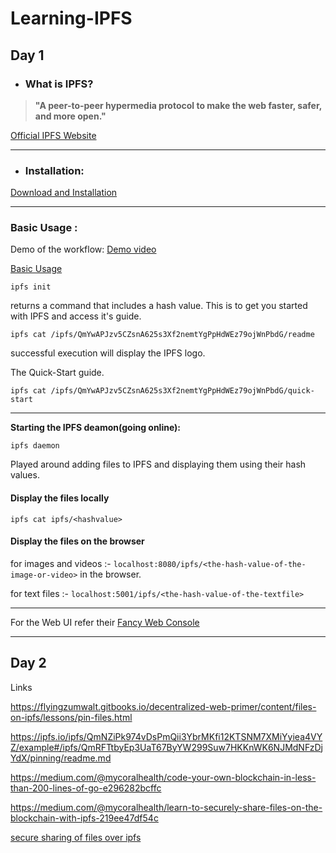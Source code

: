 # Learning-IPFS

## Day 1
* ### What is IPFS?

> **"A peer-to-peer hypermedia protocol to make the web faster, safer, and more open."**

[Official IPFS Website](https://ipfs.io/)


***

* ### Installation:
[Download and Installation](https://docs.ipfs.io/introduction/install/)


***
### Basic Usage :

Demo of the workflow: [Demo video](https://www.youtube.com/watch?v=8CMxDNuuAiQ)

[Basic Usage](https://docs.ipfs.io/introduction/usage/)



`ipfs init`

returns a command that includes a hash value. This is to get you started with IPFS and access it's guide.



`ipfs cat /ipfs/QmYwAPJzv5CZsnA625s3Xf2nemtYgPpHdWEz79ojWnPbdG/readme`

successful execution will display the IPFS logo.



The Quick-Start guide.

`ipfs cat /ipfs/QmYwAPJzv5CZsnA625s3Xf2nemtYgPpHdWEz79ojWnPbdG/quick-start`


***


**Starting the IPFS deamon(going online):**

`ipfs daemon`

Played around adding files to IPFS and displaying them using their hash values.


#### Display the files locally

`ipfs cat ipfs/<hashvalue>`


#### Display the files on the browser

for images and videos :- `localhost:8080/ipfs/<the-hash-value-of-the-image-or-video>` in the browser.

for text files :-  `localhost:5001/ipfs/<the-hash-value-of-the-textfile>`


***

For the Web UI refer their  [Fancy Web Console](http://localhost:5001/webui)

***
## Day 2

Links

https://flyingzumwalt.gitbooks.io/decentralized-web-primer/content/files-on-ipfs/lessons/pin-files.html

https://ipfs.io/ipfs/QmNZiPk974vDsPmQii3YbrMKfi12KTSNM7XMiYyiea4VYZ/example#/ipfs/QmRFTtbyEp3UaT67ByYW299Suw7HKKnWK6NJMdNFzDjYdX/pinning/readme.md

https://medium.com/@mycoralhealth/code-your-own-blockchain-in-less-than-200-lines-of-go-e296282bcffc

https://medium.com/@mycoralhealth/learn-to-securely-share-files-on-the-blockchain-with-ipfs-219ee47df54c

[secure sharing of files over ipfs](https://medium.com/@mycoralhealth/learn-to-securely-share-files-on-the-blockchain-with-ipfs-219ee47df54c)
<!--stackedit_data:
eyJoaXN0b3J5IjpbMTUyNDk4NTM2MSw2MDkyMTk3MTFdfQ==
-->